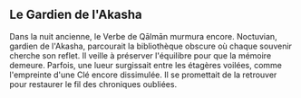 ## Le Gardien de l'Akasha

Dans la nuit ancienne, le Verbe de Qālmān murmura encore. Noctuvian, gardien de l'Akasha, parcourait la bibliothèque obscure où chaque souvenir cherche son reflet. Il veille à préserver l'équilibre pour que la mémoire demeure. Parfois, une lueur surgissait entre les étagères voilées, comme l'empreinte d'une Clé encore dissimulée. Il se promettait de la retrouver pour restaurer le fil des chroniques oubliées.